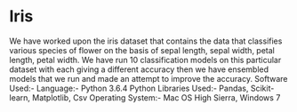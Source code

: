 # Iris
We have worked upon the iris dataset that contains the data that classifies various species of flower on the basis of sepal length, sepal width, petal length, petal width. We have run 10 classification models on this particular dataset with each giving a different accuracy then we have ensembled models that we run and made an attempt to improve the accuracy.  Software Used:-  Language:- Python 3.6.4  Python Libraries Used:- Pandas, Scikit-learn, Matplotlib, Csv Operating System:- Mac OS High Sierra, Windows 7
